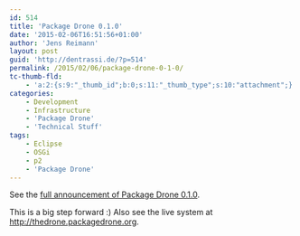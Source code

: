 ```yaml
---
id: 514
title: 'Package Drone 0.1.0'
date: '2015-02-06T16:51:56+01:00'
author: 'Jens Reimann'
layout: post
guid: 'http://dentrassi.de/?p=514'
permalink: /2015/02/06/package-drone-0-1-0/
tc-thumb-fld:
    - 'a:2:{s:9:"_thumb_id";b:0;s:11:"_thumb_type";s:10:"attachment";}'
categories:
    - Development
    - Infrastructure
    - 'Package Drone'
    - 'Technical Stuff'
tags:
    - Eclipse
    - OSGi
    - p2
    - 'Package Drone'
---
```


See the [full announcement of Package Drone 0.1.0](http://packagedrone.org/2015/02/06/package-drone-0-1-0/).

This is a big step forward :) Also see the live system at <http://thedrone.packagedrone.org>.